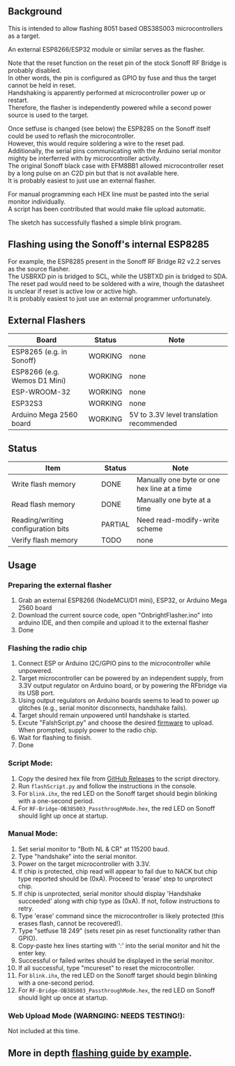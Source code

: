 ## Background
This is intended to allow flashing 8051 based OBS38S003 microcontrollers as a target.  

An external ESP8266/ESP32 module or similar serves as the flasher.

Note that the reset function on the reset pin of the stock Sonoff RF Bridge is probably disabled.  
In other words, the pin is configured as GPIO by fuse and thus the target cannot be held in reset.  
Handshaking is apparently performed at microcontroller power up or restart.  
Therefore, the flasher is independently powered while a second power source is used to the target.  


Once setfuse is changed (see below) the ESP8285 on the Sonoff itself could be used to reflash the microcontroller.  
However, this would require soldering a wire to the reset pad.  
Additionally, the serial pins communicating with the Arduino serial monitor mighty be interferred with by microcontroller activity.  
The original Sonoff black case with EFM8BB1 allowed microcontroller reset by a long pulse on an C2D pin but that is not available here.  
It is probably easiest to just use an external flasher.  

For manual programming each HEX line must be pasted into the serial monitor individually.  
A script has been contributed that would make file upload automatic.  

The sketch has successfully flashed a simple blink program.  


## Flashing using the Sonoff's internal ESP8285
For example, the ESP8285 present in the Sonoff RF Bridge R2 v2.2 serves as the source flasher.  
The USBRXD pin is bridged to SCL, while the USBTXD pin is bridged to SDA.  
The reset pad would need to be soldered with a wire, though the datasheet is unclear if reset is active low or active high.  
It is probably easiest to just use an external programmer unfortunately.  

## External Flashers
| Board | Status | Note | 
| ------------- | ------------- | ------------- | 
|  ESP8265 (e.g. in Sonoff) | WORKING  | none | 
|  ESP8266 (e.g. Wemos D1 Mini) | WORKING  | none | 
|  ESP-WROOM-32 | WORKING  | none | 
|  ESP32S3 | WORKING  | none | 
|  Arduino Mega 2560 board | WORKING | 5V to 3.3V level translation recommended |

## Status
| Item | Status | Note | 
| ------------- | ------------- | ------------- | 
|  Write flash memory | DONE  | Manually one byte or one hex line at a time | 
|  Read flash memory | DONE  | Manually one byte at a time | 
|  Reading/writing configuration bits | PARTIAL  | Need read-modify-write scheme | 
|  Verify flash memory | TODO  | none | 
## Usage

### Preparing the external flasher
1. Grab an external ESP8266 (NodeMCU/D1 mini), ESP32, or Arduino Mega 2560 board
2. Download the current source code, open "OnbrightFlasher.ino" into arduino IDE, and then compile and upload it to the external flasher
3. Done

### Flashing the radio chip
1. Connect ESP or Arduino I2C/GPIO pins to the microcontroller while unpowered.  
2. Target microcontroller can be powered by an independent supply,  from 3.3V output regulator on Arduino board, or by powering the RFbridge via its USB port.  
3. Using output regulators on Arduino boards seems to lead to power up glitches (e.g., serial monitor disconnects, handshake fails).  
4. Target should remain unpowered until handshake is started.
5. Excute "FalshScript.py" and choose the desired [firmware](https://github.com/mightymos/RF-Bridge-OB38S003/releases/) to upload. When prompted, supply power to the radio chip.
6. Wait for flashing to finish.
7. Done


### Script Mode:
1. Copy the desired hex file from [GitHub Releases](https://github.com/mightymos/RF-Bridge-OB38S003/releases) to the script directory.
2. Run `flashScript.py` and follow the instructions in the console.
3. For `blink.ihx`, the red LED on the Sonoff target should begin blinking with a one-second period.
4. For `RF-Bridge-OB38S003_PassthroughMode.hex`, the red LED on Sonoff should light up once at startup.

### Manual Mode:

1. Set serial monitor to "Both NL & CR" at 115200 baud.
2. Type "handshake" into the serial monitor.
3. Power on the target microcontroller with 3.3V.
4. If chip is protected, chip read will appear to fail due to NACK but chip type reported should be (0xA). Proceed to 'erase' step to unprotect chip.
5. If chip is unprotected, serial monitor should display 'Handshake succeeded' along with chip type as (0xA). If not, follow instructions to retry.
6. Type 'erase' command since the microcontroller is likely protected (this erases flash, cannot be recovered!).
7. Type "setfuse 18 249" (sets reset pin as reset functionality rather than GPIO).
8. Copy-paste hex lines starting with ':' into the serial monitor and hit the enter key.
9. Successful or failed writes should be displayed in the serial monitor.
10. If all successful, type "mcureset" to reset the microcontroller.
11. For `blink.ihx`, the red LED on the Sonoff target should begin blinking with a one-second period.
12. For `RF-Bridge-OB38S003_PassthroughMode.hex`, the red LED on Sonoff should light up once at startup.


### Web Upload Mode (WARNGING: NEEDS TESTING!):
Not included at this time.


## More in depth [flashing guide by example](flashing-guide-by-example.md). ##
